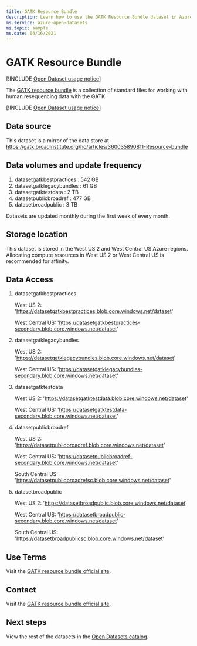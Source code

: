 ```yaml
---
title: GATK Resource Bundle
description: Learn how to use the GATK Resource Bundle dataset in Azure Open Datasets.
ms.service: azure-open-datasets
ms.topic: sample
ms.date: 04/16/2021
---
```


# GATK Resource Bundle
[!INCLUDE [Open Dataset usage notice](./includes/open-datasets-change-notice.md)]

The [GATK resource bundle](https://gatk.broadinstitute.org/hc/articles/360035890811-Resource-bundle) is a collection of standard files for working with human resequencing data with the GATK.

[!INCLUDE [Open Dataset usage notice](./includes/open-datasets-usage-note.md)]

## Data source

This dataset is a mirror of the data store at https://gatk.broadinstitute.org/hc/articles/360035890811-Resource-bundle

## Data volumes and update frequency

1. datasetgatkbestpractices : 542 GB
1. datasetgatklegacybundles : 61 GB
1. datasetgatktestdata : 2 TB
1. datasetpublicbroadref : 477 GB
1. datasetbroadpublic : 3 TB

Datasets are updated monthly during the first week of every month.

## Storage location

This dataset is stored in the West US 2 and West Central US Azure regions. Allocating compute resources in West US 2 or West Central US is recommended for affinity.

## Data Access

1. datasetgatkbestpractices

    West US 2: 'https://datasetgatkbestpractices.blob.core.windows.net/dataset'
    
    West Central US: 'https://datasetgatkbestpractices-secondary.blob.core.windows.net/dataset'

2. datasetgatklegacybundles

    West US 2: 'https://datasetgatklegacybundles.blob.core.windows.net/dataset'
    
    West Central US: 'https://datasetgatklegacybundles-secondary.blob.core.windows.net/dataset'

3. datasetgatktestdata

    West US 2: 'https://datasetgatktestdata.blob.core.windows.net/dataset'
    
    West Central US: 'https://datasetgatktestdata-secondary.blob.core.windows.net/dataset'

4. datasetpublicbroadref
    
    West US 2: 'https://datasetpublicbroadref.blob.core.windows.net/dataset'
    
    West Central US: 'https://datasetpublicbroadref-secondary.blob.core.windows.net/dataset'

    South Central US: 'https://datasetpublicbroadrefsc.blob.core.windows.net/dataset'
    
6. datasetbroadpublic

    West US 2: 'https://datasetbroadpublic.blob.core.windows.net/dataset'
    
    West Central US: 'https://datasetbroadpublic-secondary.blob.core.windows.net/dataset'

    South Central US: 'https://datasetbroadpublicsc.blob.core.windows.net/dataset'
   
## Use Terms

Visit the [GATK resource bundle official site](https://gatk.broadinstitute.org/hc/articles/360035890811-Resource-bundle).

## Contact

Visit the [GATK resource bundle official site](https://gatk.broadinstitute.org/hc/articles/360035890811-Resource-bundle).

## Next steps

View the rest of the datasets in the [Open Datasets catalog](dataset-catalog.md).
